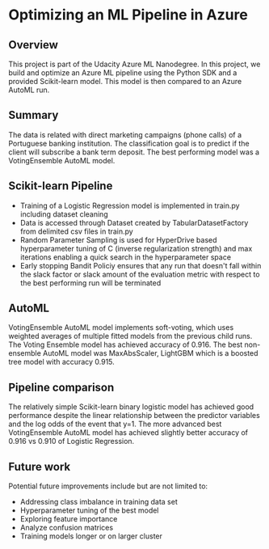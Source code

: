 # Optimizing an ML Pipeline in Azure

## Overview
This project is part of the Udacity Azure ML Nanodegree.
In this project, we build and optimize an Azure ML pipeline using the Python SDK and a provided Scikit-learn model.
This model is then compared to an Azure AutoML run.

## Summary
The data is related with direct marketing campaigns (phone calls) of a Portuguese banking institution. The classification goal is to predict if the client will subscribe a bank term deposit.
The best performing model was a VotingEnsemble AutoML model.

## Scikit-learn Pipeline
- Training of a Logistic Regression model is implemented in train.py including dataset cleaning
- Data is accessed through Dataset created by TabularDatasetFactory from delimited csv files in train.py
- Random Parameter Sampling is used for HyperDrive based hyperparameter tuning of C (inverse regularization strength) and max iterations enabling a quick search in the hyperparameter space  
- Early stopping Bandit Policiy ensures that any run that doesn't fall within the slack factor or slack amount of the evaluation metric with respect to the best performing run will be terminated

## AutoML
VotingEnsemble AutoML model implements soft-voting, which uses weighted averages of multiple fitted models from the previous child runs. The Voting Ensemble model has achieved accuracy of 0.916. The best non-ensemble AutoML model was MaxAbsScaler, LightGBM which is a boosted tree model with accuracy 0.915.

## Pipeline comparison
The relatively simple Scikit-learn binary logistic model has achieved good performance despite the linear relationship between the predictor variables and the log odds of the event that y=1. The more advanced best VotingEnsemble AutoML model has achieved slightly better accuracy of 0.916 vs 0.910 of Logistic Regression. 

## Future work
Potential future improvements include but are not limited to:
- Addressing class imbalance in training data set
- Hyperparameter tuning of the best model
- Exploring feature importance
- Analyze confusion matrices
- Training models longer or on larger cluster
